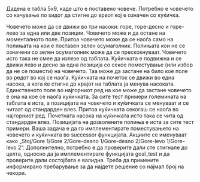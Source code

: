 Дадена е табла 5x9, каде што е поставено човече. Потребно е човечето со качување по ѕидот да стигне до врвот кој е означен со куќичка. 

Човечето може да се движи во три насоки: горе, горе-десно и горе-лево за една или две позиции. Човечето може и да остане на моменталното поле. Притоа човечето може да се наоѓа само на полињата на кои е поставен зелен осумаголник. Полињата кои не се означени со зелен осумаголник може да се прескокнуваат. Човечето исто така не смее да излезе од таблата. Куќичката е подвижна и се движи лево и десно за една позиција со секое поместување (или избор да не се помести) на човечето. Таа може да застане на било кое поле во редот во кој се наоѓа. Куќичката на почеток се движи во една насока, а кога ќе стигне до крајот на таблата ја менува насоката. Единственото поле во најгорниот ред на кое може да застане човечето е она на кое се наоѓа куќичката.
За сите тест примери големината на таблата е иста, а позицијата на човечето и куќичката се менуваат и се читаат од стандарден влез. Притоа куќичката секогаш се наоѓа во најгорниот ред. Почетната насока на куќичката исто така се чита од стандарден влез. Позицијата на дозволените полиња е иста за сите тест примери. Ваша задача е да го имплементирате поместувањето на човечето и куќичката во successor функцијата. Акциите се именуваат како „Stoj/Gore 1/Gore 2/Gore-desno 1/Gore-desno 2/Gore-levo 1/Gore-levo 2“. Дополнително, потребно е да проверите дали сте стигнале до целта, односно да ја имплементирате функцијата goal_test и да проверите дали состојбата е валидна. Треба да примените информирано пребарување за да најдете решение со најмал број на чекори. 